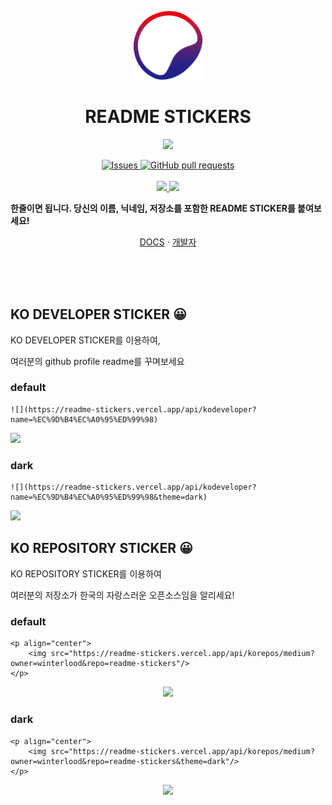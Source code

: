 <p align="center">
  <img width="110px" src="https://raw.githubusercontent.com/winterlood/readme-stickers/main/assets/logo%402x.png"/>
  
  <h1 align="center">README STICKERS</h1>
  
</p>
<p align="center">
    <img src="https://readme-stickers.vercel.app/api/korepos/medium?owner=winterlood&repo=readme-stickers"/>
</p>


<p align="center">
    <p align="center">
    <a href="https://github.com/winterlood/readme-stickers/issues">
      <img alt="Issues" src="https://img.shields.io/github/issues/winterlood/readme-stickers?color=0088ff" />
    </a>
    <a href="https://github.com/winterlood/readme-stickers/pulls">
      <img alt="GitHub pull requests" src="https://img.shields.io/github/issues-pr/winterlood/readme-stickers?color=0088ff" />
    </a>
    <br />
    <br />
    <a href="https://a.paddle.com/v2/click/16413/119403?link=1227">
      <img src="https://img.shields.io/badge/Supported%20by-VSCode%20Power%20User%20%E2%86%92-gray.svg?colorA=655BE1&colorB=4F44D6&style=for-the-badge"/>
    </a>
    <a href="https://a.paddle.com/v2/click/16413/119403?link=2345">
      <img src="https://img.shields.io/badge/Supported%20by-Node%20Cli.com%20%E2%86%92-gray.svg?colorA=61c265&colorB=4CAF50&style=for-the-badge"/>
    </a>
  </p>
  <b>한줄이면 됩니다. 당신의 이름, 닉네임, 저장소를 포함한 README STICKER를 붙여보세요!</b>
  <p align="center">
    <a href="https://readme-stickers.vercel.app/">DOCS</a>
    ·
    <a href="https://github.com/winterlood">개발자</a>
  </p>
</p>
  <br/>
  <br/>
  <br/>
  
  
 ## KO DEVELOPER STICKER 😀 
 
 KO DEVELOPER STICKER를 이용하여, 
 
 여러분의 github profile readme를 꾸며보세요
 ### default
  
 ```
 ![](https://readme-stickers.vercel.app/api/kodeveloper?name=%EC%9D%B4%EC%A0%95%ED%99%98)
 ```
 ![](https://readme-stickers.vercel.app/api/kodeveloper?name=%EC%9D%B4%EC%A0%95%ED%99%98)
 
 ### dark
  ```
 ![](https://readme-stickers.vercel.app/api/kodeveloper?name=%EC%9D%B4%EC%A0%95%ED%99%98&theme=dark)
 ```
  ![](https://readme-stickers.vercel.app/api/kodeveloper?name=%EC%9D%B4%EC%A0%95%ED%99%98&theme=dark)
 

## KO REPOSITORY STICKER 😀

KO REPOSITORY STICKER를 이용하여

여러분의 저장소가 한국의 자랑스러운 오픈소스임을 알리세요!

### default
```
<p align="center">
    <img src="https://readme-stickers.vercel.app/api/korepos/medium?owner=winterlood&repo=readme-stickers"/>
</p>
```
<p align="center">
    <img src="https://readme-stickers.vercel.app/api/korepos/medium?owner=winterlood&repo=readme-stickers"/>
</p>

### dark
```
<p align="center">
    <img src="https://readme-stickers.vercel.app/api/korepos/medium?owner=winterlood&repo=readme-stickers&theme=dark"/>
</p>
```

<p align="center">
    <img src="https://readme-stickers.vercel.app/api/korepos/medium?owner=winterlood&repo=readme-stickers&theme=dark"/>
</p>
